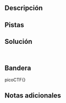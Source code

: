 ## Descripción



## Pistas



## Solución

```python()


```

## Bandera

picoCTF{}

## Notas adicionales
